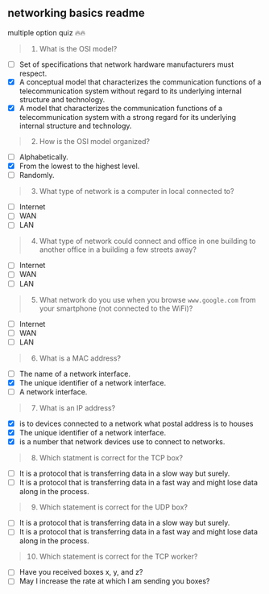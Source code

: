 networking basics readme
---
multiple option quiz :fire::fire:
> 1. What is the OSI model? 
- [ ] Set of specifications that network hardware manufacturers must respect.
- [x] A conceptual model that characterizes the communication functions of a telecommunication system without regard to its underlying internal structure and technology.
- [x] A model that characterizes the communication functions of a telecommunication system with a strong regard for its underlying internal structure and technology.
> 2. How is the OSI model organized?
- [ ] Alphabetically.
- [x] From the lowest to the highest level.
- [ ] Randomly.
> 3. What type of network is a computer in local connected to?
- [ ] Internet
- [ ] WAN
- [ ] LAN
> 4. What type of network could connect and office in one building to another office in a building a few streets away?
- [ ] Internet
- [ ] WAN
- [ ] LAN
> 5. What network do you use when you browse `www.google.com` from your smartphone (not connected to the WiFi)?
- [ ] Internet
- [ ] WAN
- [ ] LAN
> 6. What is a MAC address?
- [ ] The name of a network interface.
- [x] The unique identifier of a network interface.
- [ ] A network interface.
> 7. What is an IP address?
- [x] is to devices connected to a network what postal address is to houses
- [x] The unique identifier of a network interface.
- [x] is a number that network devices use to connect to networks.
> 8. Which statment is correct for the TCP box?
- [ ] It is a protocol that is transferring data in a slow way but surely.
- [ ] It is a protocol that is transferring data in a fast way and might lose data along in the process.
> 9. Which statement is correct for the UDP box?
- [ ] It is a protocol that is transferring data in a slow way but surely.
- [ ] It is a protocol that is transferring data in a fast way and might lose data along in the process.
> 10. Which statement is correct for the TCP worker?
- [ ] Have you received boxes x, y, and z?
- [ ] May I increase the rate at which I am sending you boxes?
